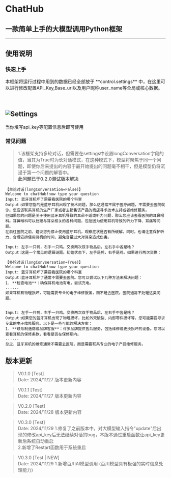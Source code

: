 # ChatHub
 ## 一款简单上手的大模型调用Python框架
 
---

 ## 使用说明
 ### 快速上手

<p>本框架将运行过程中用到的数据已经全部放于 **control.settings** 中，在这里可以进行修改配置API_Key,Base_url以及用户昵称user_name等全局或核心数据。</p><br>


![Settings](https://github.com/18273634398/picture/blob/main/%E5%BE%AE%E4%BF%A1%E5%9B%BE%E7%89%87_20241128153733.png?raw=true)
---
当你填写api_key等配置信息后即可使用

### 常见问题
> 1.该框架支持多轮对话，但需要在settings中设置longConversation字段的值，当其为True时为长对话模式，在这种模式下，模型将聚焦于同一个问题，即使你后来提出的内容于最开始提出的问题毫不相干，但是模型仍将沉浸于第一个问题的解答中。<br>
**此问题已于0.2.0测试版本解决**

```
【单论对话(longConversation=False)】
Welcome to chatHub!now type your question
Input: 蓝牙耳机坏了需要看医院的哪个科室
Output:如果您指的是蓝牙耳机出现了技术问题，那么这通常不属于医疗问题，不需要去医院就诊。您应该联系耳机的生产厂家或者去销售该产品的商店寻求技术支持或者维修服务。
但如果您的问题是关于使用蓝牙耳机导致的耳朵不适或听力问题，那么您应该去看医院的耳鼻喉科。耳鼻喉科可以处理与耳朵相关的各种问题，包括因为使用耳机导致的听力下降、耳痛等问题。
在前往医院之前，建议您先停止使用蓝牙耳机，观察症状是否有所缓解。同时，也请注意保护听力，合理安排使用耳机的时间，避免音量过大对耳朵造成伤害。

Input: 左手一只鸭，右手一只鸡。交换两次双手物品后，左右手中各是啥？
Output:这是一个常见的逻辑谜题。初始状态下，左手是鸭，右手是鸡。如果进行两次交换：
```

```
【多轮对话(longConvsersation=True)】
Welcome to chatHub!now type your question
Input: 蓝牙耳机坏了需要看医院的哪个科室
Output:蓝牙耳机坏了通常不需要去医院。您可以尝试以下几种方法来解决问题：
1. **检查电池**：确保耳机电池有电，尝试充电。
......
如果耳机有物理损坏，可能需要专业的电子维修服务，而不是去医院。医院通常不处理这类问题。


Input: 左手一只鸭，右手一只鸡。交换两次双手物品后，左右手中各是啥？
Output:如果您的蓝牙耳机出现了物理损坏，比如外壳破裂、内部零件损坏等，您可能需要寻求专业的电子维修服务。以下是一些可能的解决方案：
1. **联系制造商或品牌客服**：许多品牌提供售后服务，包括维修或更换损坏的设备。您可以查看耳机的保修条款，看看是否在保修期内。
......
总之，蓝牙耳机的维修通常不需要去医院，而是需要联系专业的电子产品维修服务。
```

## 版本更新
> V0.1.0 [Test]<br>
Date: 2024/11/27
版本更新内容

> V0.1.1 [Test]<br>
Date: 2024/11/27
版本更新内容

> V0.2.0 [Test]<br>
Date: 2024/11/28
版本更新内容

> V0.3.0 [Test]<br>
Date: 2024/11/29
1.修复了之前版本中，对大模型输入指令"update"后出现的修改api_key后无法继续对话的bug，本版本通过重启函数让api_key更新后系统自动重启<br>
2.新增了Restart函数用于系统重启

> V0.3.0 [Test | NEW]<br>
Date: 2024/11/29
1.新增百川AI模型调用 (百川模型具有极强的实时信息处理能力)
